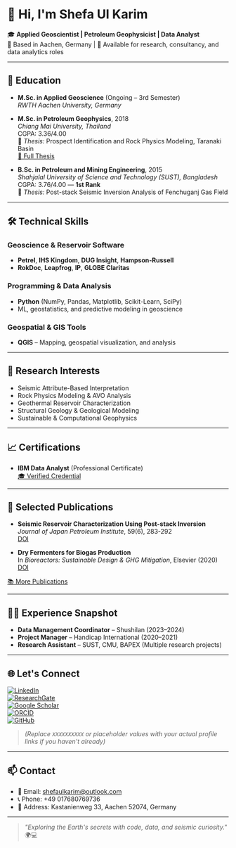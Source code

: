 # 👋 Hi, I'm Shefa Ul Karim

🎓 **Applied Geoscientist | Petroleum Geophysicist | Data Analyst**  
📍 Based in Aachen, Germany | 💼 Available for research, consultancy, and data analytics roles

---

## 🧠 Education

- **M.Sc. in Applied Geoscience** (Ongoing – 3rd Semester)  
  *RWTH Aachen University, Germany*

- **M.Sc. in Petroleum Geophysics**, 2018  
  *Chiang Mai University, Thailand*  
  CGPA: 3.36/4.00  
  🔬 *Thesis:* Prospect Identification and Rock Physics Modeling, Taranaki Basin  
  [📄 Full Thesis](https://archive.lib.cmu.ac.th/full/T/2017/pegep11217sukn_full.pdf)

- **B.Sc. in Petroleum and Mining Engineering**, 2015  
  *Shahjalal University of Science and Technology (SUST), Bangladesh*  
  CGPA: 3.76/4.00 — **1st Rank**  
  🧪 *Thesis:* Post-stack Seismic Inversion Analysis of Fenchuganj Gas Field

---

## 🛠️ Technical Skills

### Geoscience & Reservoir Software
- **Petrel**, **IHS Kingdom**, **DUG Insight**, **Hampson-Russell**
- **RokDoc**, **Leapfrog**, **IP**, **GLOBE Claritas**

### Programming & Data Analysis
- **Python** (NumPy, Pandas, Matplotlib, Scikit-Learn, SciPy)
- ML, geostatistics, and predictive modeling in geoscience

### Geospatial & GIS Tools
- **QGIS** – Mapping, geospatial visualization, and analysis

---

## 🔬 Research Interests
- Seismic Attribute-Based Interpretation
- Rock Physics Modeling & AVO Analysis
- Geothermal Reservoir Characterization
- Structural Geology & Geological Modeling
- Sustainable & Computational Geophysics

---

## 📈 Certifications
- **IBM Data Analyst** (Professional Certificate)  
  [🎓 Verified Credential](https://coursera.org/verify/professional-cert/0C1VY5AZMWHJ)

---

## 📰 Selected Publications

- **Seismic Reservoir Characterization Using Post-stack Inversion**  
  *Journal of Japan Petroleum Institute*, 59(6), 283-292  
  [DOI](https://doi.org/10.1627/jpi.59.283)

- **Dry Fermenters for Biogas Production**  
  In *Bioreactors: Sustainable Design & GHG Mitigation*, Elsevier (2020)  
  [DOI](https://doi.org/10.1016/B978-0-12-821264-6.00006-1)

[📚 More Publications](https://www.ijser.org/onlineResearchPaperViewer.aspx?Landslide-problem-in-Lalkhan-Bazar-Area-of-the-Chittagong-city-Bangladesh.pdf)

---

## 👨‍💼 Experience Snapshot

- **Data Management Coordinator** – Shushilan (2023–2024)
- **Project Manager** – Handicap International (2020–2021)
- **Research Assistant** – SUST, CMU, BAPEX (Multiple research projects)

---

## 🌐 Let's Connect

[![LinkedIn](https://img.shields.io/badge/-LinkedIn-blue?logo=linkedin&logoColor=white&style=flat)](https://www.linkedin.com/in/shefaulkarim)  
[![ResearchGate](https://img.shields.io/badge/-ResearchGate-00CCBB?logo=researchgate&logoColor=white&style=flat)](https://www.researchgate.net/profile/Shefa-Ul-Karim)  
[![Google Scholar](https://img.shields.io/badge/-Google%20Scholar-4285F4?logo=google-scholar&logoColor=white&style=flat)](https://scholar.google.com/citations?user=XXXXXXXXXX)  
[![ORCID](https://img.shields.io/badge/ORCID-0000--0001--XXXX--XXXX-a6ce39?logo=orcid&logoColor=white)](https://orcid.org/0000-0001-XXXX-XXXX)  
[![GitHub](https://img.shields.io/badge/-GitHub-181717?logo=github&logoColor=white)](https://github.com/shefaulkarim)

> *(Replace `XXXXXXXXXX` or placeholder values with your actual profile links if you haven't already)*

---

## 📫 Contact

- 📧 Email: shefaulkarim@outlook.com  
- 📞 Phone: +49 017680769736  
- 🏡 Address: Kastanienweg 33, Aachen 52074, Germany

---

> _"Exploring the Earth's secrets with code, data, and seismic curiosity."_ 🌍💻
